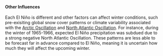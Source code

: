 #### Other Influences

Each El Niño is different and other factors can affect winter conditions, such pre-exisiting global snow cover patterns or climate variability associated with the [Arctic Oscillation](https://www.ncdc.noaa.gov/teleconnections/ao/) and [North Atlantic Oscillation](http://www.cpc.ncep.noaa.gov/products/precip/CWlink/pna/nao.shtml). For instance, during the winter of 1965-1966, expected El Niño precipitation was subdued due to a strong negative North Atlantic Oscillation. These patterns are less able to be forecast far in advance compared to El Niño, meaning it is uncertain how much they will affect the upcoming winter. 